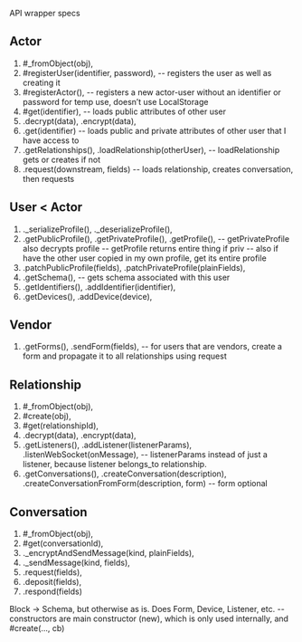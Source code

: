 API wrapper specs

Actor
-----
1.  #_fromObject(obj),
2.  #registerUser(identifier, password), -- registers the user as well as creating it
3.  #registerActor(), -- registers a new actor-user without an identifier or password for temp use, doesn’t use LocalStorage
4.  #get(identifier), -- loads public attributes of other user
5.  .decrypt(data), .encrypt(data),
6.  .get(identifier) -- loads public and private attributes of other user that I have access to
7. .getRelationships(), .loadRelationship(otherUser), -- loadRelationship gets or creates if not
8. .request(downstream, fields) -- loads relationship, creates conversation, then requests

User < Actor
------------
1.  ._serializeProfile(), ._deserializeProfile(),
2.  .getPublicProfile(), .getPrivateProfile(), .getProfile(),
    -- getPrivateProfile also decrypts profile
    -- getProfile returns entire thing if priv
    -- also if have the other user copied in my own profile, get its entire profile
3. .patchPublicProfile(fields), .patchPrivateProfile(plainFields),
4. .getSchema(), -- gets schema associated with this user
5. .getIdentifiers(), .addIdentifier(identifier),
6. .getDevices(), .addDevice(device),

Vendor
------
1.  .getForms(), .sendForm(fields), -- for users that are vendors, create a form and propagate it to all relationships using request

Relationship
------------
1. #_fromObject(obj),
2. #create(obj),
3. #get(relationshipId),
4. .decrypt(data), .encrypt(data),
5. .getListeners(), .addListener(listenerParams), .listenWebSocket(onMessage),
	-- listenerParams instead of just a listener, because listener belongs_to relationship.
6. .getConversations(), .createConversation(description), .createConversationFromForm(description, form) -- form optional

Conversation
------------
1. #_fromObject(obj),
2. #get(conversationId),
3. ._encryptAndSendMessage(kind, plainFields),
4. ._sendMessage(kind, fields),
5. .request(fields),
6. .deposit(fields),
7. .respond(fields)

Block -> Schema, but otherwise as is. Does
Form, Device, Listener, etc. -- constructors are main constructor (new), which is only used internally, and #create(..., cb)




